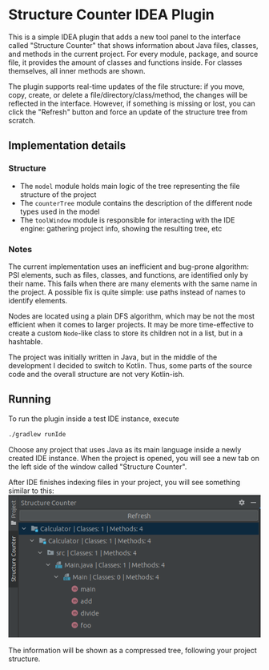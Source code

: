 # Structure Counter IDEA Plugin

This is a simple IDEA plugin that adds a new tool panel to the interface called "Structure Counter"
that shows information about Java files, classes, and methods
in the current project. For every module, package, and source file, it provides the amount of classes and
functions inside. For classes themselves, all inner methods are shown.

The plugin supports real-time updates of the file structure: if you move, copy, create, or delete a
file/directory/class/method, the changes will be reflected in the interface. However, if something
is missing or lost, you can click the "Refresh" button and force an update of the structure tree from scratch.

## Implementation details

### Structure 

* The `model` module holds main logic of the tree representing the file structure of the project
* The `counterTree` module contains the description of the different node types used in the model
* The `toolWindow` module is responsible for interacting with the IDE engine: gathering project info, showing the resulting tree, etc

### Notes

The current implementation uses an inefficient and bug-prone algorithm: PSI elements, such as files, classes, and functions, are
identified only by their name. This fails when there are many elements with the same name in the project. A possible fix
is quite simple: use paths instead of names to identify elements.

Nodes are located using a plain DFS algorithm, which may be not the most efficient when it comes to larger projects. It
may be more time-effective to create a custom `Node`-like class to store its children not in a list, but in a hashtable.

The project was initially written in Java, but in the middle of the development I decided to switch to Kotlin. Thus,
some parts of the source code and the overall structure are not very Kotlin-ish.

## Running

To run the plugin inside a test IDE instance, execute

```bash
./gradlew runIde
```

Choose any project that uses Java as its main language inside a newly created IDE instance. When the project is opened,
you will see a new tab on the left side of the window called "Structure Counter". 

After IDE finishes indexing files in your project, you will see something similar to this:
![example](structure-counter-example.png)

The information will be shown as a compressed tree, following your project structure.
